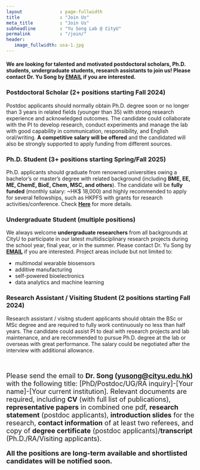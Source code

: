 ```yaml
---
layout              : page-fullwidth
title               : "Join Us"
meta_title          : "Join Us"
subheadline         : "Yu Song Lab @ CityU"
permalink           : "/join/"
header:
   image_fullwidth: usa-1.jpg
---
```

#### We are looking for talented and motivated postdoctoral scholars, Ph.D. students, undergraduate students, research assistants to join us! Please contact Dr. Yu Song by [EMAIL](mailto:yusong@cityu.edu.hk) if you are interested.

### Postdoctoral Scholar (2+ positions starting Fall 2024)

Postdoc applicants should normally obtain Ph.D. degree soon or no longer than 3 years in related fields (younger than 35) with strong research experience and acknowledged outcomes. The candidate could collaborate with the PI to develop research, conduct experiments and manage the lab with good capability in communication, responsibility, and English oral/writing. **A competitive salary will be offered** and the candidated will also be strongly supported to apply funding from different sources.

### Ph.D. Student (3+ positions starting Spring/Fall 2025)

Ph.D. applicants should graduate from renowned universities owing a bachelor’s or master’s degree with related background (including **BME, EE, ME, ChemE, BioE, Chem, MSC, and others**). The candidate will be **fully funded** (monthly salary: ~HK$ 18,000) and highly recommended to apply for several fellowships, such as HKPFS with grants for research activities/conference. Check [**Here**](https://www.cityu.edu.hk/bme/prg-phdmphil.htm) for more details.

### Undergraduate Student (multiple positions)

We always welcome **undergraduate researchers** from all backgrounds at CityU to participate in our latest multidisciplinary research projects during the school year, final year, or in the summer. Please contact Dr. Yu Song by **[EMAIL](mailto:yusong@cityu.edu.hk)** if you are interested. Project areas include but not limited to:

- multimodal wearable biosensors
- additive manufacturing
- self-powered bioelectronics
- data analytics and machine learning

### Research Assistant / Visiting Student (2 positions starting Fall 2024)

Research assistant / visitng student applicants should obtain the BSc or MSc degree and are required to fully work continuously no less than half years. The candidate could assist PI to deal with research projects and lab maintenance, and are recommended to pursue Ph.D. degree at the lab or overseas with great performance. The salary could be negotiated after the interview with additional allowance.

<br>

<font size= 4>

Please send the email to <b>Dr. Song (yusong@cityu.edu.hk)</b> with the following title: [PhD/Postdoc/UG/RA inquiry]-[Your name]-[Your current institution]. Relevant documents are required, including <b>CV</b> (with full list of publications), <b>representative papers</b> in combined one pdf, <b>research statement</b> (postdoc applicants), <b>introduction slides</b> for the research, <b>contact information</b> of at least two referees, and copy of <b>degree certificate</b> (postdoc applicants)/<b>transcript</b> (Ph.D./RA/Visiting applicants). 

<b>All the positions are long-term available and shortlisted candidates will be notified soon.</b>
</font>